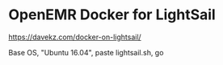 # OpenEMR Docker for LightSail

https://davekz.com/docker-on-lightsail/

Base OS, "Ubuntu 16.04", paste lightsail.sh, go

